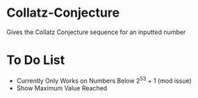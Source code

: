 # Collatz-Conjecture
Gives the Collatz Conjecture sequence for an inputted number

# To Do List
- Currently Only Works on Numbers Below 2<sup>53</sup> + 1 (mod issue)
- Show Maximum Value Reached
